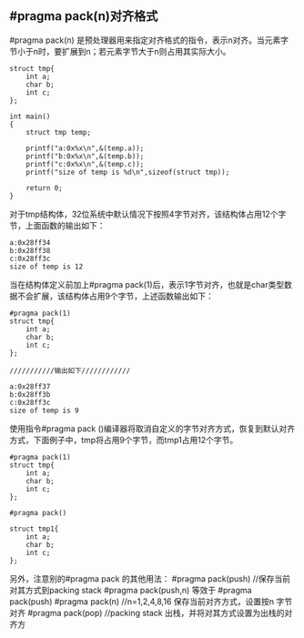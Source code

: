 ## #pragma pack(n)对齐格式

#pragma pack(n) 是预处理器用来指定对齐格式的指令，表示n对齐。当元素字节小于n时，要扩展到n；若元素字节大于n则占用其实际大小。

```
struct tmp{
	int a;
	char b;
	int c;
};

int main()
{	
	struct tmp temp;

	printf("a:0x%x\n",&(temp.a));
	printf("b:0x%x\n",&(temp.b));
	printf("c:0x%x\n",&(temp.c));
	printf("size of temp is %d\n",sizeof(struct tmp));

	return 0;
}
```

对于tmp结构体，32位系统中默认情况下按照4字节对齐，该结构体占用12个字节，上面函数的输出如下：

```
a:0x28ff34
b:0x28ff38
c:0x28ff3c
size of temp is 12
```

当在结构体定义前加上#pragma pack(1)后，表示1字节对齐，也就是char类型数据不会扩展，该结构体占用9个字节，上述函数输出如下：

```
#pragma pack(1)
struct tmp{
	int a;
	char b;
	int c;
};

///////////输出如下////////////

a:0x28ff37
b:0x28ff3b
c:0x28ff3c
size of temp is 9
```

使用指令#pragma pack ()编译器将取消自定义的字节对齐方式，恢复到默认对齐方式，下面例子中，tmp将占用9个字节，而tmp1占用12个字节。
```
#pragma pack(1)
struct tmp{
	int a;
	char b;
	int c;
};

#pragma pack()

struct tmp1{
	int a;
	char b;
	int c;
};
```

另外，注意别的#pragma pack 的其他用法：
\#pragma pack(push) //保存当前对其方式到packing stack
\#pragma pack(push,n) 等效于
\#pragma pack(push)
\#pragma pack(n) //n=1,2,4,8,16 保存当前对齐方式，设置按n 字节对齐
\#pragma pack(pop) //packing stack 出栈，并将对其方式设置为出栈的对齐方
